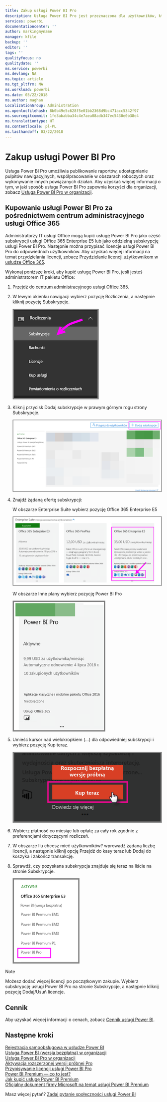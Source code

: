```yaml
---
title: Zakup usługi Power BI Pro
description: Usługa Power BI Pro jest przeznaczona dla użytkowników, którzy publikują raporty, udostępniają pulpity nawigacyjne, współpracują w obszarach roboczych oraz wykonują inne powiązane działania.
services: powerbi
documentationcenter: ''
author: markingmyname
manager: kfile
backup: ''
editor: ''
tags: ''
qualityfocus: no
qualitydate: ''
ms.service: powerbi
ms.devlang: NA
ms.topic: article
ms.tgt_pltfrm: NA
ms.workload: powerbi
ms.date: 03/22/2018
ms.author: maghan
LocalizationGroup: Administration
ms.openlocfilehash: 8b0b49e5c628f5e01bb2368d9bc471acc5342f97
ms.sourcegitcommit: 1fe3ababba34c4e7aea08adb347ec5430e0b38e4
ms.translationtype: HT
ms.contentlocale: pl-PL
ms.lasthandoff: 03/22/2018
---
```

# <a name="purchasing-power-bi-pro"></a>Zakup usługi Power BI Pro

Usługa Power BI Pro umożliwia publikowanie raportów, udostępnianie pulpitów nawigacyjnych, współpracowanie w obszarach roboczych oraz wykonywanie innych powiązanych działań. Aby uzyskać więcej informacji o tym, w jaki sposób usługa Power BI Pro zapewnia korzyści dla organizacji, zobacz [Usługa Power BI Pro w organizacji](service-admin-power-bi-pro-in-your-organization.md).

## <a name="purchasing-power-bi-pro-through-office-365-admin-center"></a>Kupowanie usługi Power BI Pro za pośrednictwem centrum administracyjnego usługi Office 365

Administratorzy IT usługi Office mogą kupić usługę Power BI Pro jako część subskrypcji usługi Office 365 Enterprise E5 lub jako oddzielną subskrypcję usługi Power BI Pro. Następnie można przypisać licencje usługi Power BI Pro do odpowiednich użytkowników. Aby uzyskać więcej informacji na temat przydzielania licencji, zobacz [Przydzielanie licencji użytkownikom w usłudze Office 365](https://support.office.com/en-us/article/assign-licenses-to-users-in-office-365-for-business-997596b5-4173-4627-b915-36abac6786dc?ui=en-US&rs=en-US&ad=US).

Wykonaj poniższe kroki, aby kupić usługę Power BI Pro, jeśli jesteś administratorem IT pakietu Office:

1. Przejdź do [centrum administracyjnego usługi Office 365](https://portal.office.com/adminportal/home#/homepage).
2. W lewym okienku nawigacji wybierz pozycję Rozliczenia, a następnie kliknij pozycję Subskrypcje.

    ![okienko nawigacji](media/service-admin-purchasing-power-bi-pro/service-purchasing-power-bi-pro/service-purchasing-power-bi-pro-01.png)

3. Kliknij przycisk Dodaj subskrypcje w prawym górnym rogu strony Subskrypcje.

    ![subskrypcja](media/service-admin-purchasing-power-bi-pro/service-purchasing-power-bi-pro/service-purchasing-power-bi-pro-02.png)

4. Znajdź żądaną ofertę subskrypcji:

    W obszarze Enterprise Suite wybierz pozycję Office 365 Enterprise E5

    ![Subskrypcja Office E5](media/service-admin-purchasing-power-bi-pro/service-purchasing-power-bi-pro/service-purchasing-power-bi-pro-03.png)

    W obszarze Inne plany wybierz pozycję Power BI Pro

    ![Subskrypcja PBI](media/service-admin-purchasing-power-bi-pro/service-purchasing-power-bi-pro/service-purchasing-power-bi-pro-04.png)

5. Umieść kursor nad wielokropkiem (...) dla odpowiedniej subskrypcji i wybierz pozycję Kup teraz.

    ![Kup teraz](media/service-admin-purchasing-power-bi-pro/service-purchasing-power-bi-pro/service-purchasing-power-bi-pro-05.png)

6. Wybierz płatność co miesiąc lub opłatę za cały rok zgodnie z preferencjami dotyczącymi rozliczeń.
7. W obszarze Ilu chcesz mieć użytkowników? wprowadź żądaną liczbę licencji, a następnie kliknij opcję Przejdź do kasy teraz lub Dodaj do koszyka i zakończ transakcję.
8. Sprawdź, czy pozyskana subskrypcja znajduje się teraz na liście na stronie Subskrypcje.

   ![Pozyskana subskrypcja](media/service-admin-purchasing-power-bi-pro/service-purchasing-power-bi-pro/service-purchasing-power-bi-pro-06.png)

> [!NOTE]
> Możesz dodać więcej licencji po początkowym zakupie. Wybierz subskrypcję usługi Power BI Pro na stronie Subskrypcje, a następnie kliknij pozycję Dodaj/Usuń licencje.
>

## <a name="pricing"></a>Cennik

Aby uzyskać więcej informacji o cenach, zobacz [Cennik usługi Power BI](https://powerbi.microsoft.com/en-us/pricing/).

## <a name="next-steps"></a>Następne kroki
[Rejestracja samoobsługowa w usłudze Power BI](service-admin-signing-up-for-power-bi-with-a-new-office-365-trial.md)
<br/>
[Usługa Power BI (wersja bezpłatna) w organizacji](service-admin-service-free-in-your-organization.md)
<br/>
[Usługa Power BI Pro w organizacji](service-admin-power-bi-pro-in-your-organization.md)
<br/>
[Aktywacja rozszerzonej wersji próbnej Pro](service-extended-pro-trial.md)
<br/>
[Przypisywanie licencji usługi Power BI Pro](service-admin-assigning-power-bi-pro-licenses.md)
<br/>
[Power BI Premium — co to jest?](service-admin-premium-manage.md)
<br/>
[Jak kupić usługę Power BI Premium](service-admin-premium-purchase.md)
<br/>
[Oficjalny dokument firmy Microsoft na temat usługi Power BI Premium](https://aka.ms/pbipremiumwhitepaper)

Masz więcej pytań? [Zadaj pytanie społeczności usługi Power BI](https://community.powerbi.com/)